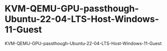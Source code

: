 # KVM-QEMU-GPU-passthough-Ubuntu-22-04-LTS-Host-Windows-11-Guest
KVM-QEMU-GPU-passthough-Ubuntu-22-04-LTS-Host-Windows-11-Guest
